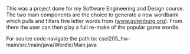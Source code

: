 This was a project done for my Software Engineering and Design course. The two main components are the choice to generate a new wordbank which pulls and filters five letter words from (www.gutenburg.org).
From there the user can then play a full re-make of the popular game wordle. 

For source code navigate the path to: csci205_hw-main/src/main/java/Wordle/Main.java
